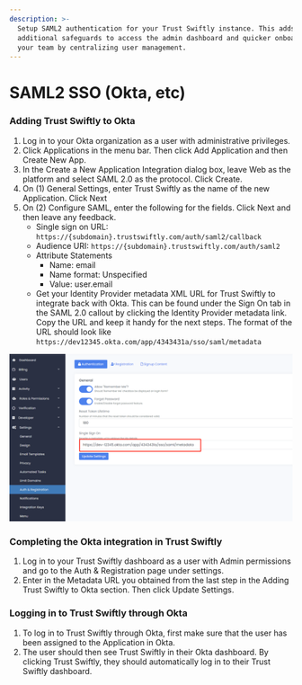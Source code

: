 ```yaml
---
description: >-
  Setup SAML2 authentication for your Trust Swiftly instance. This adds
  additional safeguards to access the admin dashboard and quicker onboarding for
  your team by centralizing user management.
---
```


# SAML2 SSO (Okta, etc)

### Adding Trust Swiftly to Okta

1. Log in to your Okta organization as a user with administrative privileges.
2. Click Applications in the menu bar. Then click Add Application and then Create New App.
3. In the Create a New Application Integration dialog box, leave Web as the platform and select SAML 2.0 as the protocol. Click Create.
4. On (1) General Settings, enter Trust Swiftly as the name of the new Application. Click Next
5. On (2) Configure SAML, enter the following for the fields. Click Next and then leave any feedback.
   * Single sign on URL: `https://{subdomain}.trustswiftly.com/auth/saml2/callback`
   * Audience URI: `https://{subdomain}.trustswiftly.com/auth/saml2`
   * Attribute Statements
     * Name: email
     * Name format: Unspecified
     * Value: user.email
   * Get your Identity Provider metadata XML URL for Trust Swiftly to integrate back with Okta. This can be found under the Sign On tab in the SAML 2.0 callout by clicking the Identity Provider metadata link. Copy the URL and keep it handy for the next steps. The format of the URL should look like `https://dev12345.okta.com/app/4343431a/sso/saml/metadata`

![](<../../.gitbook/assets/image (38).png>)

### Completing the Okta integration in Trust Swiftly

1. Log in to your Trust Swiftly dashboard as a user with Admin permissions and go to the Auth & Registration page under settings.
2. Enter in the Metadata URL you obtained from the last step in the Adding Trust Swiftly to Okta section. Then click Update Settings.

### Logging in to Trust Swiftly through Okta

1. To log in to Trust Swiftly through Okta, first make sure that the user has been assigned to the Application in Okta.
2. The user should then see Trust Swiftly in their Okta dashboard. By clicking Trust Swiftly, they should automatically log in to their Trust Swiftly dashboard.
